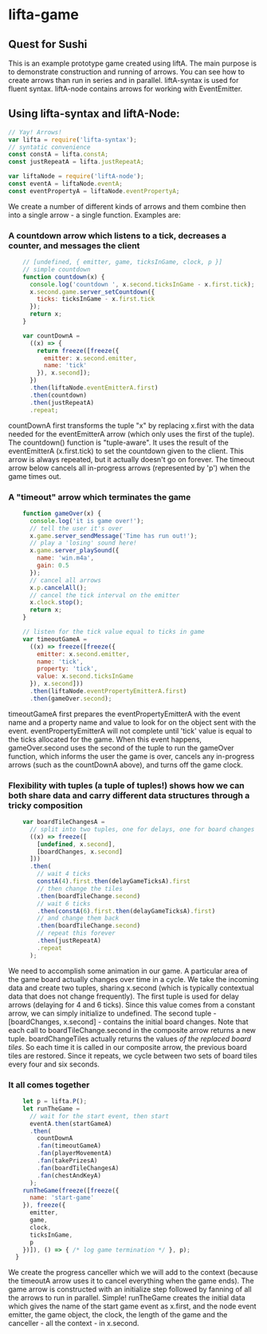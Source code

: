 # lifta-game

## Quest for Sushi
This is an example prototype game created using liftA. The main purpose is to demonstrate construction and running of arrows. You can see how to create arrows than run in series and in parallel. liftA-syntax is used for fluent syntax. liftA-node contains arrows for working with EventEmitter.

## Using lifta-syntax and liftA-Node:

```javascript
// Yay! Arrows!
var lifta = require('lifta-syntax');
// syntatic convenience
const constA = lifta.constA;
const justRepeatA = lifta.justRepeatA;

var liftaNode = require('liftA-node');
const eventA = liftaNode.eventA;
const eventPropertyA = liftaNode.eventPropertyA;
```

We create a number of different kinds of arrows and them combine then into a single arrow - a single function. Examples are:

### A countdown arrow which listens to a tick, decreases a counter, and messages the client
```Javascript
    // [undefined, { emitter, game, ticksInGame, clock, p }]
    // simple countdown
    function countdown(x) {
      console.log('countdown ', x.second.ticksInGame - x.first.tick);
      x.second.game.server_setCountdown({
        ticks: ticksInGame - x.first.tick
      });
      return x;
    }

    var countDownA =
      ((x) => {
        return freeze([freeze({
          emitter: x.second.emitter,
          name: 'tick'
        }), x.second]);
      })
      .then(liftaNode.eventEmitterA.first)
      .then(countdown)
      .then(justRepeatA)
      .repeat;
```
countDownA first transforms the tuple "x" by replacing x.first with the data needed for the eventEmitterA arrow (which only uses the first of the tuple). The countdown() function is "tuple-aware". It uses the result of the eventEmitterA (x.first.tick) to set the countdown given to the client.
This arrow is always repeated, but it actually doesn't go on forever. The timeout arrow below cancels all in-progress arrows (represented by 'p') when the game times out.

### A "timeout" arrow which terminates the game
```Javascript
    function gameOver(x) {
      console.log('it is game over!');
      // tell the user it's over
      x.game.server_sendMessage('Time has run out!');
      // play a 'losing' sound here!
      x.game.server_playSound({
        name: 'win.m4a',
        gain: 0.5
      });
      // cancel all arrows
      x.p.cancelAll();
      // cancel the tick interval on the emitter
      x.clock.stop();
      return x;
    }

    // listen for the tick value equal to ticks in game
    var timeoutGameA =
      ((x) => freeze([freeze({
        emitter: x.second.emitter,
        name: 'tick',
        property: 'tick',
        value: x.second.ticksInGame
      }), x.second]))
      .then(liftaNode.eventPropertyEmitterA.first)
      .then(gameOver.second);
```

timeoutGameA first prepares the eventPropertyEmitterA with the event name and a property name and value to look for on the object sent with the event. eventPropertyEmitterA will not complete until 'tick' value is equal to the ticks allocated for the game. When this event happens, gameOver.second uses the second of the tuple to run the gameOver function, which informs the user the game is over, cancels any in-progress arrows (such as the countDownA above), and turns off the game clock.

### Flexibility with tuples (a tuple of tuples!) shows how we can both share data and carry different data structures through a tricky composition
```Javascript
    var boardTileChangesA =
      // split into two tuples, one for delays, one for board changes
      ((x) => freeze([
        [undefined, x.second],
        [boardChanges, x.second]
      ]))
      .then(
        // wait 4 ticks
        constA(4).first.then(delayGameTicksA).first
        // then change the tiles
        .then(boardTileChange.second)
        // wait 6 ticks
        .then(constA(6).first.then(delayGameTicksA).first)
        // and change them back
        .then(boardTileChange.second)
        // repeat this forever
        .then(justRepeatA)
        .repeat
      );
```

We need to accomplish some animation in our game. A particular area of the game board actually changes over time in a cycle. We take the incoming data and create two tuples, sharing x.second (which is typically contextual data that does not change frequently). The first tuple is used for delay arrows (delaying for 4 and 6 ticks). Since this value comes from a constant arrow, we can simply initialize to undefined. The second tuple - [boardChanges, x.second] - contains the initial board changes. Note that each call to boardTileChange.second in the composite arrow returns a new tuple. boardChangeTiles actually returns the values _of the replaced board tiles_. So each time it is called in our composite arrow, the previous board tiles are restored. Since it repeats, we cycle between two sets of board tiles every four and six seconds.

### It all comes together

```Javascript
    let p = lifta.P();
    let runTheGame =
      // wait for the start event, then start
      eventA.then(startGameA)
      .then(
        countDownA
        .fan(timeoutGameA)
        .fan(playerMovementA)
        .fan(takePrizesA)
        .fan(boardTileChangesA)
        .fan(chestAndKeyA)
      );
    runTheGame(freeze([freeze({
      name: 'start-game'
    }), freeze({
      emitter,
      game,
      clock,
      ticksInGame,
      p
    })]), () => { /* log game termination */ }, p);
  }
```
We create the progress canceller which we will add to the context (because the timeoutA arrow uses it to cancel everything when the game ends). The game arrow is constructed with an initialize step followed by fanning of all the arrows to run in parallel. Simple! runTheGame creates the initial data which gives the name of the start game event as x.first, and the node event emitter, the game object, the clock, the length of the game and the canceller - all the context - in x.second.
